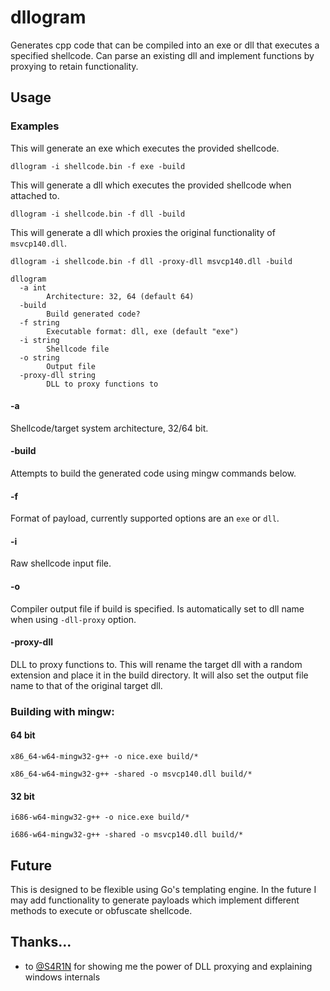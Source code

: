 # dllogram

Generates cpp code that can be compiled into an exe or dll that executes a specified shellcode. Can parse an existing dll and implement functions by proxying to retain functionality. 

## Usage

### Examples

This will generate an exe which executes the provided shellcode.

```
dllogram -i shellcode.bin -f exe -build
```

This will generate a dll which executes the provided shellcode when attached to.

```
dllogram -i shellcode.bin -f dll -build
```

This will generate a dll which proxies the original functionality of `msvcp140.dll`. 

```
dllogram -i shellcode.bin -f dll -proxy-dll msvcp140.dll -build
```

```
dllogram 
  -a int
        Architecture: 32, 64 (default 64)
  -build
        Build generated code?
  -f string
        Executable format: dll, exe (default "exe")
  -i string
        Shellcode file
  -o string
        Output file
  -proxy-dll string
        DLL to proxy functions to
```

#### -a

Shellcode/target system architecture, 32/64 bit.

#### -build

Attempts to build the generated code using mingw commands below.

#### -f

Format of payload, currently supported options are an `exe` or `dll`.

#### -i

Raw shellcode input file.

#### -o

Compiler output file if build is specified. Is automatically set to dll name when using `-dll-proxy` option.

#### -proxy-dll

DLL to proxy functions to. This will rename the target dll with a random extension and place it in the build directory. It will also set the output file name to that of the original target dll.

### Building with mingw:

#### 64 bit

```
x86_64-w64-mingw32-g++ -o nice.exe build/*

x86_64-w64-mingw32-g++ -shared -o msvcp140.dll build/*
```

#### 32 bit

```
i686-w64-mingw32-g++ -o nice.exe build/*

i686-w64-mingw32-g++ -shared -o msvcp140.dll build/*
```

## Future

This is designed to be flexible using Go's templating engine. In the future I may add functionality to generate payloads which implement different methods to execute or obfuscate shellcode.

## Thanks...

- to [@S4R1N](https://github.com/S4R1N) for showing me the power of DLL proxying and explaining windows internals

